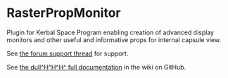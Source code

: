 # RasterPropMonitor

Plugin for Kerbal Space Program enabling creation of advanced display monitors and other useful and informative props for internal capsule view.

See [the forum support thread](http://forum.kerbalspaceprogram.com/threads/57603) for support.

See [the dull^H^H^H^ full documentation](https://github.com/Mihara/RasterPropMonitor/wiki) in the wiki on GitHub.

